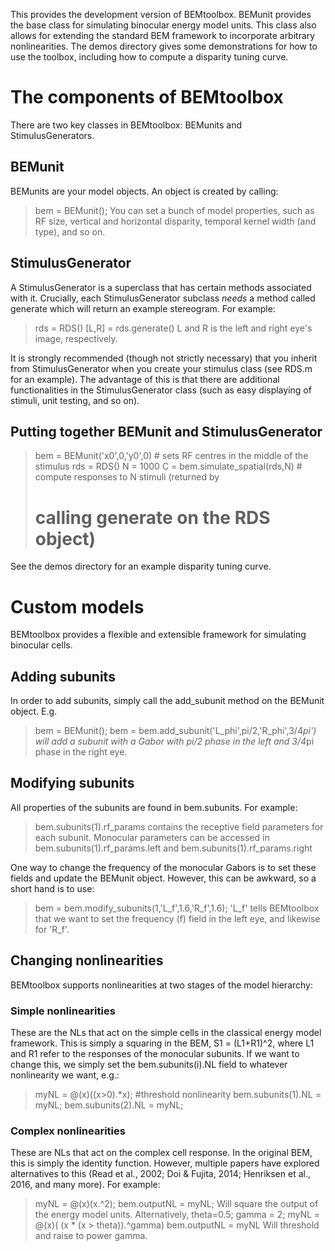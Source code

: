 This provides the development version of BEMtoolbox. BEMunit provides the
base class for simulating binocular energy model units. This class also 
allows for extending the standard BEM framework to incorporate arbitrary
nonlinearities. The demos directory gives some demonstrations for how
to use the toolbox, including how to compute a disparity tuning curve.

# The components of BEMtoolbox
There are two key classes in BEMtoolbox: BEMunits and StimulusGenerators.

## BEMunit
BEMunits are your model objects. An object is created by calling:
> bem = BEMunit();
You can set a bunch of model properties, such as RF size, vertical and
horizontal disparity, temporal kernel width (and type), and so on.

## StimulusGenerator
A StimulusGenerator is a superclass that has certain methods associated
with it. Crucially, each StimulusGenerator subclass *needs* a method called
generate which will return an example stereogram. For example:
> rds = RDS()
> [L,R] = rds.generate()
L and R is the left and right eye's image, respectively. 

It is strongly recommended (though not strictly necessary) that you inherit 
from StimulusGenerator when you create your stimulus class (see RDS.m for an 
example). The advantage of this is that there are additional functionalities 
in the StimulusGenerator class (such as easy displaying of stimuli, unit 
testing, and so on).

## Putting together BEMunit and StimulusGenerator
> bem = BEMunit('x0',0,'y0',0) # sets RF centres in the middle of the stimulus
> rds = RDS()
> N = 1000
> C = bem.simulate_spatial(rds,N) # compute responses to N stimuli (returned by 
> # calling generate on the RDS object)

See the demos directory for an example disparity tuning curve.


# Custom models
BEMtoolbox provides a flexible and extensible framework for simulating binocular
cells.

## Adding subunits
In order to add subunits, simply call the add_subunit method on the BEMunit object. E.g.
> bem = BEMunit();
> bem = bem.add_subunit('L_phi',pi/2,'R_phi',3/4*pi')
will add a subunit with a Gabor with pi/2 phase in the left and 3/4*pi phase 
in the right eye.

## Modifying subunits
All properties of the subunits are found in bem.subunits.
For example:
> bem.subunits(1).rf_params
contains the receptive field parameters for each subunit. Monocular parameters
can be accessed in 
> bem.subunits(1).rf_params.left
and
> bem.subunits(1).rf_params.right

One way to change the frequency of the monocular Gabors is to set these fields
and update the BEMunit object. However, this can be awkward, so a short hand
is to use:
> bem = bem.modify_subunits(1,'L_f',1.6,'R_f',1.6);
'L_f' tells BEMtoolbox that we want to set the frequency (f) field in the 
left eye, and likewise for 'R_f'.

## Changing nonlinearities
BEMtoolbox supports nonlinearities at two stages of the model hierarchy:

### Simple nonlinearities 
These are the NLs that act on the simple cells in the classical
energy model framework. This is simply a squaring in the BEM, S1 = (L1+R1)^2,
where L1 and R1 refer to the responses of the monocular subunits. If we want
to change this, we simply set the bem.subunits(i).NL field to whatever
nonlinearity we want, e.g.:
> myNL = @(x)((x>0).*x); #threshold nonlinearity
> bem.subunits(1).NL = myNL;
> bem.subunits(2).NL = myNL;

### Complex nonlinearities
These are NLs that act on the complex cell response. In the original BEM, 
this is simply the identity function. However, multiple papers have explored
alternatives to this (Read et al., 2002; Doi & Fujita, 2014; 
Henriksen et al., 2016, and many more). For example:
> myNL = @(x)(x.^2);
> bem.outputNL = myNL;
Will square the output of the energy model units. Alternatively,
> theta=0.5;
> gamma = 2;
> myNL = @(x)( (x * (x > theta)).^gamma)
> bem.outputNL = myNL
Will threshold and raise to power gamma.